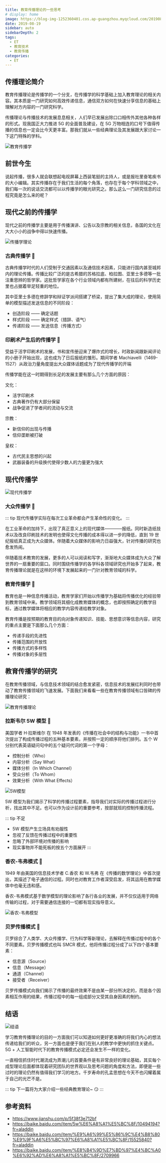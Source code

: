 ```yaml
---
title: 教育传播理论的一些思考
# display: home
image: https://blog-img-1252360401.cos.ap-guangzhou.myqcloud.com/20190819-bg.jpg
date: 2019-08-19
sidebar: auto
sidebarDepth: 2
tags: 
  - ET
  - 教育技术
  - 教育传播
categories:
  - ET
---
```


## 传播理论简介 

教育传播理论是传播学的一个分支，在传播学的科学基础上加入教育理论的相关内容。其本质是一门研究如何高效传递信息，通信双方如何在快速分享信息的基础上理解对方内容的一门研究科学。

传播理论与传播技术的发展息息相关，人们早已发展出除口口相传外其他各种各样的形式。现我国正大力推进 5G 的全面普及建设，在 5G 万物相连的口号下值得传播的信息也一定会比今天更丰富。那我们就从一些经典理论及其发展跟大家讨论一下这门特殊的学科。

<!-- more -->

![教育传播学](https://blog-img-1252360401.cos.ap-guangzhou.myqcloud.com/20190819-1.png)

## 前世今生 

说起传播，很多人就会联想起电视屏幕上西装笔挺的主持人，或是报社里奋笔疾书的大小编辑。其实传播存在于我们生活的每个角落，也存在于每个学科领域之中，我们每一次的说话交流都可以以传播学的眼光研究之。那么这么一门研究信息的过程究竟是怎么来的呢？

## 现代之前的传播学 

现代之前的传播学主要是用于传播演讲、公告以及宗教的相关信息，各国的文化在大大小小的战争中得以快速传播。

![传播学理论](https://blog-img-1252360401.cos.ap-guangzhou.myqcloud.com/20190819-2.jpeg)

### 古典传播学 :flags:

古典传播学时代的人们受制于交通因素以及通信技术因素，只能进行国内甚至城邦内的理论传播。传播比较广泛的是古希腊的苏格拉底、柏拉图、亚里士多德等一批注重思辨的哲学家。这批哲学家在各个行业领域内都有所建树，在往后的科学历史里也占据着举足轻重的地位。

其中亚里士多德在修辞学和辩证学派间搭建了桥梁，提出了集大成的理论，使用简单的模型描述发送信息的不同阶段：

- 创造阶段 —— 确定话题
- 样式阶段 —— 确定样式（措辞、语气）
- 传递阶段 —— 发送信息（传播方式）

### 印刷术产生后的传播学 :flags:

受益于活字印刷术的发展，书和宣传册迎来了爆炸式的增长，时政新闻跟新闻评论的小册子开始出现，这也成为了日后报纸的雏形。期间学者 Machiavelli（1469-1527）从政治力量角度提出大众媒体话题成为了现代传播学的开端

传播学能在这一时期得到长足的发展主要有那么几个方面的原因：

文化：

- 活字印刷术
- 古典著作仍有大部分保留
- 战争促进了学者间的流动与交流

宗教：

- 新信仰的出现与传播
- 信仰垄断被打破

皇权：

- 古代民主思想的兴起
- 武器装备的升级换代使得少数人的力量更为强大

## 现代传播学

![现代传播学](https://blog-img-1252360401.cos.ap-guangzhou.myqcloud.com/20190819-3.jpg)

### 大众传播学 :flags:

::: tip
现代传播学实际在每次工业革命都会产生革命性的变化。
:::

在工业革命的加持下，出现了真正意义上的现代媒体————报纸。同时新造纸技术以及改良印刷技术的发明也使得文化传播的成本得以进一步的降低，直到 19 世纪报纸真正成为大众媒体。伴随着大众媒体的影响力日益强大，针对传播的研究也愈发热闹。

伴随着技术教育的发展，更多的人可以阅读和写字，渐渐地大众媒体成为大众了解世界的一扇重要的窗口。同时围绕传播学的各学科各领域研究也开始多了起来，教育传播理论就是在这样的环境下发展起来的一门针对教育领域的科学。

### 教育传播学 :flags:

教育也是一种信息传播活动，教育学家们开始以传播学为基础将传播优化的经验带到教育领域中来。教学领域将其细化成教育媒体的概念，也即按照确定的教学目标，通过教学媒体将相应的教学内容传递给教学对象。

教育传播是按预期的教育目的向对象传递知识、技能、思想意识等信息内容，研究的重点主要是下面那么几个方面：

- 传递手段的先进性
- 传播范围的开放性
- 传播方式的多样性
- 传播对象的多层性

## 教育传播学的研究

在教育传播领域，与信息技术领域的结合愈发紧密，信息技术的发展红利同时也带动了教育传播领域的飞速发展。下面我们来看看一些在教育传播领域有口皆碑的传播理论研究：

![教育传播理论](https://blog-img-1252360401.cos.ap-guangzhou.myqcloud.com/20190819-4.gif)

### 拉斯韦尔 5W 模型 :flags:

美国学者 H·拉斯维尔 在 1948 年发表的《传播在社会中的结构与功能》一书中首次提出了构成传播过程的五种基本要素，并按照一定的顺序将他们排列。五个 W 分别代表英语疑问句中的五个疑问代词的第一个字母：

- 控制分析（Who）
- 内容分析（Say What）
- 媒体分析（In Which Channel）
- 受众分析（To Whom）
- 效果分析（With What Effects）

![5W模型](https://blog-img-1252360401.cos.ap-guangzhou.myqcloud.com/20190819-5.png)

5W 模型为我们揭示了科学的传播过程要素，指导我们对实际的传播过程进行分析，找出其中不足。也可以作为设计前的重要参考，按部就班的控制传播流程。

::: tip 不足
- 5W 模型产生立场具有劝服性
- 忽视了反馈在传播过程中的重要性
- 忽略了外部环境对传播的影响
- 现实事物并不能死板的按五个方面展开
:::

### 香农-韦弗模式 :flags:

1949 年由美国的信息技术学者 C.香农 和 W.韦弗 在《传播的数学理论》中首次提出，其描述了电子通信的过程。同时也对教育工作者深受启发，将其运用在教学媒体中也毫无违和感。

香农-韦弗模式基于数学模型的理论影响了各行各业的发展，并不仅仅适用于网络传输的过程，对于需要通信连接的一切都有现实指导意义。

![香农-韦弗模型](https://blog-img-1252360401.cos.ap-guangzhou.myqcloud.com/20190819-6.jpg)

### 贝罗传播模式 :flags:

贝罗综合了人类学、大众传播学、行为科学等新理论，去解释在传播过程中的各个不同要素。贝罗传播模式也叫 SMCR 模式，他将传播过程分成了以下四个基本要素：

- 信息源（Source）
- 信息（Message）
- 通道（Channel）
- 接受者（Receiver）

贝罗传播模式向我们揭示了传播的最终效果不是由某一部分所决定的，而是各个因素相互作用的结果，传播过程中的每一组成部分又受其自身因素的制约。

## 结语

![结语](https://blog-img-1252360401.cos.ap-guangzhou.myqcloud.com/20190819-8.jpg)

学习教育传播理论的目的一方面我们可以知道如何更好更准确的将我们内心的想法传递给我们的听众，另一方面也是便于我们在别人的教学中更快的抓住关键点。5G + 人工智能时代下的教育传播模式必定还会发生不一样的变化。

一直相信抓住时代潮流成为弄潮儿的首要条件是有非常良好的理论基础，其实每个成型理论后面都体现着研究团队的世界观以及思考问题的角度和方法，即便是一些过时的理论仍然有值得我们学习的地方。千岁寿命的孔孟思想在今天不也闪耀着属于自己的光芒不是。

::: tip
下一篇将为大家介绍一些经典教育理论~ :smirk:
:::


## 参考资料

- https://www.jianshu.com/p/5f38f3e712bf
- https://baike.baidu.com/item/5w%E6%A8%A1%E5%BC%8F/10494194?fr=aladdin
- https://baike.baidu.com/item/%E9%A6%99%E5%86%9C%E4%B8%80%E9%9F%A6%E5%BC%97%E6%A8%A1%E5%BC%8F/15525840?fr=aladdin
- https://baike.baidu.com/item/%E8%B4%9D%E7%BD%97%E4%BC%A0%E6%92%AD%E6%A8%A1%E5%BC%8F/2709966

 
